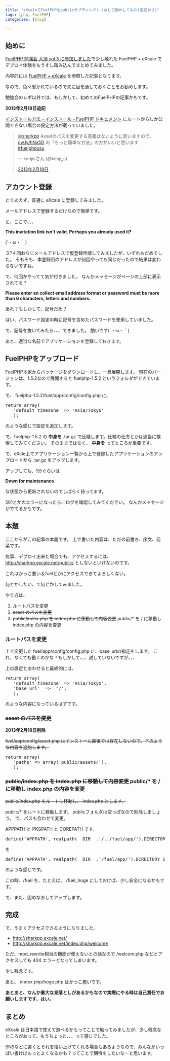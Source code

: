 ```yaml
---
title: "eXcaleでFuelPHPをpublicサブディレクトリなしで動かしてみた(追記あり)"
tags: [php, FuelPHP]
categories: [blog]

---
```


## 始めに

[FuelPHP 勉強会 大須 vol.3 に参加しました][1]で少し触れた FuelPHP + eXcale でデプロイ体験をもうすし踏み込んでまとめてみました。

内容的には [FuelPHP + eXcale][2] を参照した記事となります。

なので、色々省かれているので先に目を通しておくことをお勧めします。

勉強会のレポ以外では、もしかして、初めてのFuelPHPの記事かもです。

**2013年2月18日追記**

[インストール方法 - インストール - FuelPHP ドキュメント][3] にルートからしか公開できない場合の設定方法が載っていました。

<blockquote class="twitter-tweet" lang="ja">
  <p>
    @<a href="https://twitter.com/sharkpp">sharkpp</a> Assetのパスを変更する意義はないように思いますので、<a href="http://t.co/oQKk2vX9" title="http://ow.ly/hNx5G">ow.ly/hNx5G</a> の「もっと簡単な方法」の方がいいと思います <a href="https://twitter.com/search/%23fuelphposu">#fuelphposu</a>
  </p>&mdash; kenjisさん (@kenji_s) 
  
  <a href="https://twitter.com/kenji_s/status/303321663796289537">2013年2月18日</a>
</blockquote>

## アカウント登録

とりあえず、普通に eXcale に登録してみました。

メールアドレスで登録するだけなので簡単です。

と、ここで、、、

**This invitation link isn't valid. Perhaps you already used it?**

(´・ω・｀)

３?４回おなじメールアドレスで仮登録申請してみましたが、いずれもだめでした。 そもそも、本登録用のアドレスが何回やっても同じだったので結果は変わらないですね。

で、何回かやってて気が付きました。 なんかメッセージがページの上部に表示されてる？

**Please enter an collect email address format or password must be more than 6 characters, letters and numbers.**

あれ？もしかして、記号だめ？

はい、パスワード設定の時に記号を含めたパスワードを使用していました。

で、記号を抜いてみたら、、、できました。 酷いです(´・ω・｀)

あと、適当な名前でアプリケーションを登録しておきます。

## FuelPHPをアップロード

FuelPHP本家からパッケージをダウンロードし、一旦展開します。 現在のバージョンは、1.5.2なので展開すると fuelphp-1.5.2 というフォルダができています。

で、 fuelphp-1.5.2/fuel/app/config/config.php に、

<pre>return array(
   'default_timezone' =&gt; 'Asia/Tokyo'
   );
</pre>

のような感じで設定を追加します。

で、fuelphp-1.5.2 の **中身を** .tar.gz で圧縮します。圧縮の仕方とかは適当に検索してみてください。 そのままではなく、 **中身を** ってところが重要です。

で、eXcle上でアプリケーション一覧から上で登録したアプリケーションのアップロードから .tar.gz をアップします。

アップしても、1分ぐらいは

**Down for maintenance**

な状態から更新されないのでしばらく待ってます。

501とかのエラーになったら、ログを確認してみてください。 なんかメッセージがでてるかもです。

## 本題

ここからがこの記事の本題です。 上で書いた内容は、ただの前書き、序文、前菜です。

無事、デプロイ出来た場合でも、アクセスするには、 http://sharkpp.excale.net/public/ としないといけないのです。

これはかっこ悪い＆fuelとかにアクセスできてよろしくない。

何とかしたい、で何とかしてみました。

やり方は、

  1. ルートパスを変更
  2. <del>asset のパスを変更</del>
  3. <del>public/index.php を index.php に移動して内容変更</del> public/* を / に移動し index.php の内容を変更

### ルートパスを変更

上で変更した fuel/app/config/config.php に、base_urlの指定をします。 これ、なくても動くのかな？もしかして、、、試していないですが、、、

上の設定とあわせると最終的には、

<pre>return array(
   'default_timezone' => 'Asia/Tokyo',
   'base_url'  =>  '/',
   );
</pre>

のような内容になっているはずです。

### <del>asset のパスを変更</del>

**2013年2月18日削除**

<del>fuel/app/config/asset.php はインストール直後では存在しないので、下のような内容を追加します。</del>

<pre>return array(
   'paths' => array('public/assets/'),
   );
</pre>

### <del>public/index.php を index.php に移動して内容変更</del> public/* を / に移動し index.php の内容を変更

<del>public/index.php をルートに移動し、 index.php とします。</del>

public/* をルートに移動します。 publicフォルダは空っぽなので削除しましょう。 で、パスも合わせて変更。

APPPATH と PKGPATH と COREPATH です。

<pre>define('APPPATH', realpath(__DIR__.'/../fuel/app/').DIRECTORY_SEPARATOR);
</pre>

を

<pre>define('APPPATH', realpath(__DIR__.'/fuel/app/').DIRECTORY_SEPARATOR);
</pre>

のような感じです。

この時、/fuel を、たとえば、 /fuel_hoge にしておけば、少し安全になるかもです。

で、また、固めなおしてアップします。

## 完成

で、うまくアクセスできるようになりました。

  * <http://sharkpp.excale.net/>
  * <http://sharkpp.excale.net/index.php/welcome>

ただ、mod_rewrite相当の機能が使えないとの話なので /welcom.php などとアクセスしても 404 エラーとなってしまいます。

少し残念です。

あと、 /index.php/hoge.php はかっこ悪いです。

**あとあと、なんか重大な見落としがあるかもなので実際にやる時は自己責任でお願いしますです、はい。**

## まとめ

eXcale は日本語で使えて遊べるかもってことで触ってみましたが、少し残念なところがあって、もうちょっと、、、って感じでした。

SNSなどに書くとそれを拾い上げてくれる場合もあるようなので、みんながいっぱい書けばもっとよくなるかも？ってことで期待をしたいなーと思います。

 [1]: /blog/2013/02/17/fuelphp-workshop-in-osu-vol-3.html
 [2]: http://yamamoto.phpapps.jp/2012/12/13/6/
 [3]: http://fuelphp.jp/docs/1.5/installation/instructions.html#/install_inside_root2